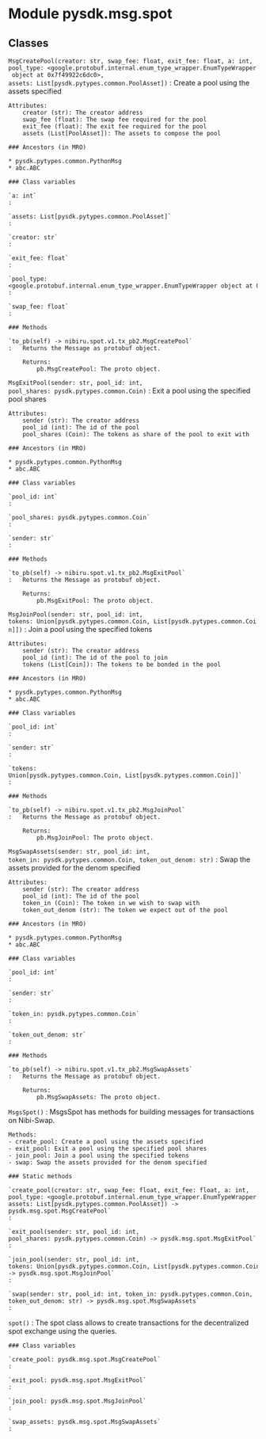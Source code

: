 Module pysdk.msg.spot
=====================

Classes
-------

`MsgCreatePool(creator: str, swap_fee: float, exit_fee: float, a: int, pool_type: <google.protobuf.internal.enum_type_wrapper.EnumTypeWrapper object at 0x7f49922c6dc0>, assets: List[pysdk.pytypes.common.PoolAsset])`
:   Create a pool using the assets specified

    Attributes:
        creator (str): The creator address
        swap_fee (float): The swap fee required for the pool
        exit_fee (float): The exit fee required for the pool
        assets (List[PoolAsset]): The assets to compose the pool

    ### Ancestors (in MRO)

    * pysdk.pytypes.common.PythonMsg
    * abc.ABC

    ### Class variables

    `a: int`
    :

    `assets: List[pysdk.pytypes.common.PoolAsset]`
    :

    `creator: str`
    :

    `exit_fee: float`
    :

    `pool_type: <google.protobuf.internal.enum_type_wrapper.EnumTypeWrapper object at 0x7f49922c6dc0>`
    :

    `swap_fee: float`
    :

    ### Methods

    `to_pb(self) ‑> nibiru.spot.v1.tx_pb2.MsgCreatePool`
    :   Returns the Message as protobuf object.

        Returns:
            pb.MsgCreatePool: The proto object.

`MsgExitPool(sender: str, pool_id: int, pool_shares: pysdk.pytypes.common.Coin)`
:   Exit a pool using the specified pool shares

    Attributes:
        sender (str): The creator address
        pool_id (int): The id of the pool
        pool_shares (Coin): The tokens as share of the pool to exit with

    ### Ancestors (in MRO)

    * pysdk.pytypes.common.PythonMsg
    * abc.ABC

    ### Class variables

    `pool_id: int`
    :

    `pool_shares: pysdk.pytypes.common.Coin`
    :

    `sender: str`
    :

    ### Methods

    `to_pb(self) ‑> nibiru.spot.v1.tx_pb2.MsgExitPool`
    :   Returns the Message as protobuf object.

        Returns:
            pb.MsgExitPool: The proto object.

`MsgJoinPool(sender: str, pool_id: int, tokens: Union[pysdk.pytypes.common.Coin, List[pysdk.pytypes.common.Coin]])`
:   Join a pool using the specified tokens

    Attributes:
        sender (str): The creator address
        pool_id (int): The id of the pool to join
        tokens (List[Coin]): The tokens to be bonded in the pool

    ### Ancestors (in MRO)

    * pysdk.pytypes.common.PythonMsg
    * abc.ABC

    ### Class variables

    `pool_id: int`
    :

    `sender: str`
    :

    `tokens: Union[pysdk.pytypes.common.Coin, List[pysdk.pytypes.common.Coin]]`
    :

    ### Methods

    `to_pb(self) ‑> nibiru.spot.v1.tx_pb2.MsgJoinPool`
    :   Returns the Message as protobuf object.

        Returns:
            pb.MsgJoinPool: The proto object.

`MsgSwapAssets(sender: str, pool_id: int, token_in: pysdk.pytypes.common.Coin, token_out_denom: str)`
:   Swap the assets provided for the denom specified

    Attributes:
        sender (str): The creator address
        pool_id (int): The id of the pool
        token_in (Coin): The token in we wish to swap with
        token_out_denom (str): The token we expect out of the pool

    ### Ancestors (in MRO)

    * pysdk.pytypes.common.PythonMsg
    * abc.ABC

    ### Class variables

    `pool_id: int`
    :

    `sender: str`
    :

    `token_in: pysdk.pytypes.common.Coin`
    :

    `token_out_denom: str`
    :

    ### Methods

    `to_pb(self) ‑> nibiru.spot.v1.tx_pb2.MsgSwapAssets`
    :   Returns the Message as protobuf object.

        Returns:
            pb.MsgSwapAssets: The proto object.

`MsgsSpot()`
:   MsgsSpot has methods for building messages for transactions on Nibi-Swap.

    Methods:
    - create_pool: Create a pool using the assets specified
    - exit_pool: Exit a pool using the specified pool shares
    - join_pool: Join a pool using the specified tokens
    - swap: Swap the assets provided for the denom specified

    ### Static methods

    `create_pool(creator: str, swap_fee: float, exit_fee: float, a: int, pool_type: <google.protobuf.internal.enum_type_wrapper.EnumTypeWrapper object at 0x7f49922c6dc0>, assets: List[pysdk.pytypes.common.PoolAsset]) ‑> pysdk.msg.spot.MsgCreatePool`
    :

    `exit_pool(sender: str, pool_id: int, pool_shares: pysdk.pytypes.common.Coin) ‑> pysdk.msg.spot.MsgExitPool`
    :

    `join_pool(sender: str, pool_id: int, tokens: Union[pysdk.pytypes.common.Coin, List[pysdk.pytypes.common.Coin]]) ‑> pysdk.msg.spot.MsgJoinPool`
    :

    `swap(sender: str, pool_id: int, token_in: pysdk.pytypes.common.Coin, token_out_denom: str) ‑> pysdk.msg.spot.MsgSwapAssets`
    :

`spot()`
:   The spot class allows to create transactions for the decentralized spot exchange using the queries.

    ### Class variables

    `create_pool: pysdk.msg.spot.MsgCreatePool`
    :

    `exit_pool: pysdk.msg.spot.MsgExitPool`
    :

    `join_pool: pysdk.msg.spot.MsgJoinPool`
    :

    `swap_assets: pysdk.msg.spot.MsgSwapAssets`
    :
